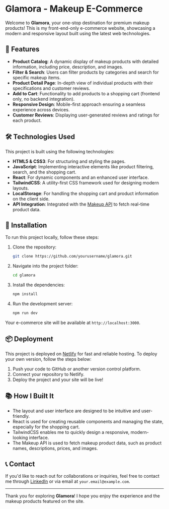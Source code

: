 # Glamora - Makeup E-Commerce

Welcome to **Glamora**, your one-stop destination for premium makeup products! This is my front-end-only e-commerce website, showcasing a modern and responsive layout built using the latest web technologies.

## 🚀 Features

- **Product Catalog**: A dynamic display of makeup products with detailed information, including price, description, and images.
- **Filter & Search**: Users can filter products by categories and search for specific makeup items.
- **Product Detail Page**: In-depth view of individual products with their specifications and customer reviews.
- **Add to Cart**: Functionality to add products to a shopping cart (frontend only, no backend integration).
- **Responsive Design**: Mobile-first approach ensuring a seamless experience across devices.
- **Customer Reviews**: Displaying user-generated reviews and ratings for each product.

## 🛠 Technologies Used

This project is built using the following technologies:

- **HTML5 & CSS3**: For structuring and styling the pages.
- **JavaScript**: Implementing interactive elements like product filtering, search, and the shopping cart.
- **React**: For dynamic components and an enhanced user interface.
- **TailwindCSS**: A utility-first CSS framework used for designing modern layouts.
- **LocalStorage**: For handling the shopping cart and product information on the client side.
- **API Integration**: Integrated with the [Makeup API](https://makeup-api.herokuapp.com/) to fetch real-time product data.

## 🔧 Installation

To run this project locally, follow these steps:

1. Clone the repository:

   ```bash
   git clone https://github.com/yourusername/glamora.git
   ```

2. Navigate into the project folder:

   ```bash
   cd glamora
   ```

3. Install the dependencies:

   ```bash
   npm install
   ```

4. Run the development server:
   ```bash
   npm run dev
   ```

Your e-commerce site will be available at `http://localhost:3000`.

## 📦 Deployment

This project is deployed on [Netlify](https://www.netlify.com) for fast and reliable hosting. To deploy your own version, follow the steps below:

1. Push your code to GitHub or another version control platform.
2. Connect your repository to Netlify.
3. Deploy the project and your site will be live!

## 📚 How I Built It

- The layout and user interface are designed to be intuitive and user-friendly.
- React is used for creating reusable components and managing the state, especially for the shopping cart.
- TailwindCSS enables me to quickly design a responsive, modern-looking interface.
- The Makeup API is used to fetch makeup product data, such as product names, descriptions, prices, and images.

## 📞 Contact

If you'd like to reach out for collaborations or inquiries, feel free to contact me through [LinkedIn](https://www.linkedin.com/in/yourprofile) or via email at `your.email@example.com`.

---

Thank you for exploring **Glamora**! I hope you enjoy the experience and the makeup products featured on the site.
